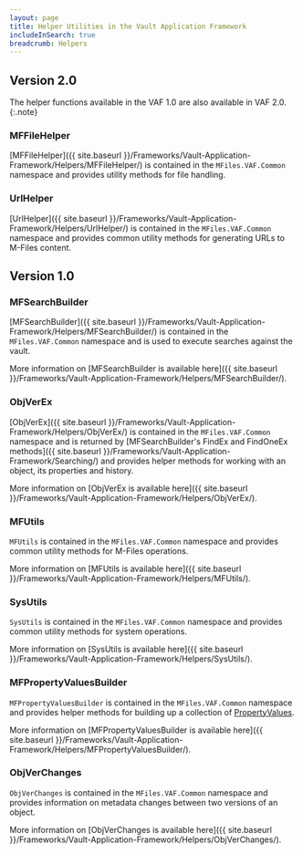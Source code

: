 ```yaml
---
layout: page
title: Helper Utilities in the Vault Application Framework
includeInSearch: true
breadcrumb: Helpers
---
```


## Version 2.0

The helper functions available in the VAF 1.0 are also available in VAF 2.0.
{:.note}

### MFFileHelper

[MFFileHelper]({{ site.baseurl }}/Frameworks/Vault-Application-Framework/Helpers/MFFileHelper/) is contained in the `MFiles.VAF.Common` namespace and provides utility methods for file handling.

### UrlHelper

[UrlHelper]({{ site.baseurl }}/Frameworks/Vault-Application-Framework/Helpers/UrlHelper/) is contained in the `MFiles.VAF.Common` namespace and provides common utility methods for generating URLs to M-Files content.

## Version 1.0

### MFSearchBuilder

[MFSearchBuilder]({{ site.baseurl }}/Frameworks/Vault-Application-Framework/Helpers/MFSearchBuilder/) is contained in the `MFiles.VAF.Common` namespace and is used to execute searches against the vault.

More information on [MFSearchBuilder is available here]({{ site.baseurl }}/Frameworks/Vault-Application-Framework/Helpers/MFSearchBuilder/).

### ObjVerEx

[ObjVerEx]({{ site.baseurl }}/Frameworks/Vault-Application-Framework/Helpers/ObjVerEx/) is contained in the `MFiles.VAF.Common` namespace and is returned by [MFSearchBuilder's FindEx and FindOneEx methods]({{ site.baseurl }}/Frameworks/Vault-Application-Framework/Searching/) and provides helper methods for working with an object, its properties and history.

More information on [ObjVerEx is available here]({{ site.baseurl }}/Frameworks/Vault-Application-Framework/Helpers/ObjVerEx/).

### MFUtils

`MFUtils` is contained in the `MFiles.VAF.Common` namespace and provides common utility methods for M-Files operations.

More information on [MFUtils is available here]({{ site.baseurl }}/Frameworks/Vault-Application-Framework/Helpers/MFUtils/).

### SysUtils

`SysUtils` is contained in the `MFiles.VAF.Common` namespace and provides common utility methods for system operations.

More information on [SysUtils is available here]({{ site.baseurl }}/Frameworks/Vault-Application-Framework/Helpers/SysUtils/).

### MFPropertyValuesBuilder

`MFPropertyValuesBuilder` is contained in the `MFiles.VAF.Common` namespace and provides helper methods for building up a collection of [PropertyValues](https://developer.m-files.com/APIs/COM-API/Reference/index.html#MFilesAPI~PropertyValues.html).

More information on [MFPropertyValuesBuilder is available here]({{ site.baseurl }}/Frameworks/Vault-Application-Framework/Helpers/MFPropertyValuesBuilder/).

### ObjVerChanges

`ObjVerChanges` is contained in the `MFiles.VAF.Common` namespace and provides information on metadata changes between two versions of an object.

More information on [ObjVerChanges is available here]({{ site.baseurl }}/Frameworks/Vault-Application-Framework/Helpers/ObjVerChanges/).